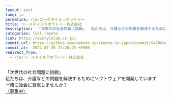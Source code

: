 ```yaml
---
layout: post
lang: ja
permalink: /ja/ユースタイルラボラトリー
title: ユースタイルラボラトリー株式会社
description: '「次世代の社会問題に挑戦」  私たちは、介護などの問題を解決するためにソフトウェアを開発しています  一緒に社会に貢献しませんか？  （募集中）'
categories: full_remote
link: https://eustylelab.co.jp/
commit_url: https://github.com/remote-jp/remote-in-japan/commit/947004e023b70a9e466fee708d560457c1e51364
commit_at:  2024-07-20 21:28:45 +0900
redirect_from:
  - /ja/ユースタイルラボラトリー株式会社
---
```


<p>「次世代の社会問題に挑戦」 <br />私たちは、介護などの問題を解決するためにソフトウェアを開発しています <br />一緒に社会に貢献しませんか？ <br /><a href="https://www.wantedly.com/companies/eustylelab">（募集中）</a></p>

